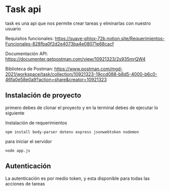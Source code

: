 # Task api 
task es una api que nos permite crear tareas y elminarlas con nuestro usuario


Requisitos funcionales: https://suave-phlox-72b.notion.site/Requerimientos-Funcionales-828fba0f2d2e4073ba4e08071e68cacf

Documentación API: https://documenter.getpostman.com/view/10921323/2s935mrQW4



Biblioteca de Postman: https://www.postman.com/mgd-2021/workspace/task/collection/10921323-19ccd088-b8d5-4000-b6c0-46fa0e58e0a9?action=share&creator=10921323


## Instalación de proyecto 
primero debes de clonar el proyecto  y en la terminal debes de ejecutar lo siguiente 

Instalación de requerimientos  
```
npm install body-parser dotenv express jsonwebtoken nodemon
```

para iniciar el servidor   
```
node app.js 
```



## Autenticación
La autenticación es por medio token, y esta disponible para todas las acciones de tareas


